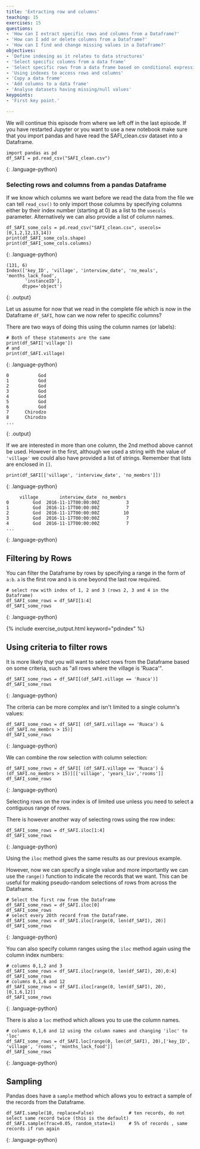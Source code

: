```yaml
---
title: 'Extracting row and columns'
teaching: 15
exercises: 15
questions:
- 'How can I extract specific rows and columns from a Dataframe?'
- 'How can I add or delete columns from a Dataframe?'
- 'How can I find and change missing values in a Dataframe?'
objectives:
- 'Define indexing as it relates to data structures'
- 'Select specific columns from a data frame'
- 'Select specific rows from a data frame based on conditional expressions'
- 'Using indexes to access rows and columns'
- 'Copy a data frame'
- 'Add columns to a data frame'
- 'Analyse datasets having missing/null values'
keypoints:
- 'First key point.'

---
```


We will continue this episode from where we left off in the last episode. If you have restarted Jupyter or you want to use a new notebook make sure that you import pandas and have read the SAFI_clean.csv dataset into a Dataframe.

~~~
import pandas as pd
df_SAFI = pd.read_csv("SAFI_clean.csv")
~~~
{: .language-python}

### Selecting rows and columns from a pandas Dataframe

If we know which columns we want before we read the data from the file we can tell `read_csv()` to only import those columns by specifying columns either by their index number (starting at 0) as a list to the `usecols` parameter. Alternatively we can also provide a list of column names.  

~~~
df_SAFI_some_cols = pd.read_csv("SAFI_clean.csv", usecols=[0,1,2,12,13,14])
print(df_SAFI_some_cols.shape)
print(df_SAFI_some_cols.columns)
~~~
{: .language-python}

~~~
(131, 6)
Index(['key_ID', 'village', 'interview_date', 'no_meals', 'months_lack_food',
       'instanceID'],
      dtype='object')
~~~
{: .output}

Let us assume for now that we read in the complete file which is now in the Dataframe `df_SAFI`, how can we now refer to specific columns?

There are two ways of doing this using the column names (or labels):

~~~
# Both of these statements are the same
print(df_SAFI['village'])
# and
print(df_SAFI.village)
~~~
{: .language-python}

~~~
0           God
1           God
2           God
3           God
4           God
5           God
6           God
7      Chirodzo
8      Chirodzo
...
~~~
{: .output}

If we are interested in more than one column, the 2nd method above cannot be used. However in the first, although we used a string with the value of `'village'` we could also have provided a list of strings. Remember that lists are enclosed in `[]`.

~~~
print(df_SAFI[['village', 'interview_date', 'no_membrs']])
~~~
{: .language-python}

~~~
     village        interview_date  no_membrs
0         God  2016-11-17T00:00:00Z          3
1         God  2016-11-17T00:00:00Z          7
2         God  2016-11-17T00:00:00Z         10
3         God  2016-11-17T00:00:00Z          7
4         God  2016-11-17T00:00:00Z          7
...
~~~
{: .language-python}



## Filtering by Rows

You can filter the Dataframe by rows by specifying a range in the form of `a:b`. `a` is the first row and `b` is one beyond the last row required.

~~~
# select row with index of 1, 2 and 3 (rows 2, 3 and 4 in the Dataframe)
df_SAFI_some_rows = df_SAFI[1:4]
df_SAFI_some_rows
~~~
{: .language-python}

{% include exercise_output.html keyword="pdindex" %}


## Using criteria to filter rows

It is more likely that you will want to select rows from the Dataframe based on some criteria, such as "all rows where the village is 'Ruaca'".


~~~
df_SAFI_some_rows = df_SAFI[(df_SAFI.village == 'Ruaca')]
df_SAFI_some_rows
~~~
{: .language-python}

The criteria can be more complex and isn't limited to a single column's values:

~~~
df_SAFI_some_rows = df_SAFI[ (df_SAFI.village == 'Ruaca') & (df_SAFI.no_membrs > 15)]
df_SAFI_some_rows
~~~
{: .language-python}

We can combine the row selection with column selection:

~~~
df_SAFI_some_rows = df_SAFI[ (df_SAFI.village == 'Ruaca') & (df_SAFI.no_membrs > 15)][['village', 'years_liv','rooms']]
df_SAFI_some_rows
~~~
{: .language-python}

Selecting rows on the row index is of limited use unless you need to select a contiguous range of rows.

There is however another way of selecting rows using the row index:

~~~
df_SAFI_some_rows = df_SAFI.iloc[1:4]
df_SAFI_some_rows
~~~
{: .language-python}

Using the `iloc` method gives the same results as our previous example.

However, now we can specify a single value and more importantly we can use the `range()` function to indicate the records that we want. This can be useful for making pseudo-random selections of rows from across the Dataframe.

~~~
# Select the first row from the Dataframe
df_SAFI_some_rows = df_SAFI.iloc[0]
df_SAFI_some_rows
# select every 20th record from the Dataframe.
df_SAFI_some_rows = df_SAFI.iloc[range(0, len(df_SAFI), 20)]
df_SAFI_some_rows
~~~
{: .language-python}

You can also specify column ranges using the `iloc` method again using the column index numbers:

~~~
# columns 0,1,2 and 3
df_SAFI_some_rows = df_SAFI.iloc[range(0, len(df_SAFI), 20),0:4]
df_SAFI_some_rows
# columns 0,1,6 and 12
df_SAFI_some_rows = df_SAFI.iloc[range(0, len(df_SAFI), 20),[0,1,6,12]]
df_SAFI_some_rows
~~~
{: .language-python}

There is also a `loc` method which allows you to use the column names.

~~~
# columns 0,1,6 and 12 using the column names and changing 'iloc' to 'loc'
df_SAFI_some_rows = df_SAFI.loc[range(0, len(df_SAFI), 20),['key_ID', 'village', 'rooms', 'months_lack_food']]
df_SAFI_some_rows
~~~
{: .language-python}

## Sampling

Pandas does have a `sample` method which allows you to extract a sample of the records from the Dataframe.

~~~
df_SAFI.sample(10, replace=False)             # ten records, do not select same record twice (this is the default)
df_SAFI.sample(frac=0.05, random_state=1)     # 5% of records , same records if run again
~~~
{: .language-python}
